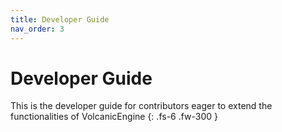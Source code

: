 ```yaml
---
title: Developer Guide
nav_order: 3
---
```


# Developer Guide

This is the developer guide for contributors eager to extend the functionalities of VolcanicEngine
{: .fs-6 .fw-300 }
